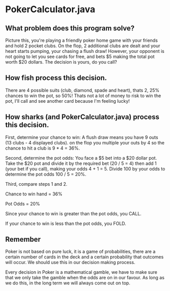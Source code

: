 # PokerCalculator.java
## What problem does this program solve?

Picture this, you're playing a friendly poker home game with your friends and hold 2 pocket clubs. On the flop, 2 additional clubs are dealt and your heart starts pumping, your chasing a flush draw! However, your opponent is not going to let you see cards for free, and bets $5 making the total pot worth $20 dollars. The decision is yours, do you call?

## How fish process this decision. 
There are 4 possible suits (club, diamond, spade and heart), thats 2, 25% chances to win the pot, so 50%! Thats not a lot of money to risk to win the pot, I'll call and see another card because I'm feeling lucky!

## How sharks (and PokerCalculator.java) process this decision. 
First, determine your chance to win: A flush draw means you have 9 outs (13 clubs - 4 displayed clubs). on the flop you multiple your outs by 4 so the chance to hit a club is 9 * 4 = 36%.

Second, determine the pot odds: You face a $5 bet into a $20 dollar pot. Take the $20 pot and divide it by the required bet (20 / 5 = 4) then add 1 (your bet if you call), making your odds 4 + 1 = 5. Divide 100 by your odds to determine the pot odds 100 / 5 = 20%.

Third, compare steps 1 and 2.

Chance to win hand = 36%

Pot Odds = 20%

Since your chance to win is greater than the pot odds, you CALL.

If your chance to win is less than the pot odds, you FOLD.

## Remember
Poker is not based on pure luck, it is a game of probabilities, there are a certain number of cards in the deck and a certain probability that outcomes will occur. We should use this in our decision making process.

Every decision in Poker is a mathematical gamble, we have to make sure that we only take the gamble when the odds are on in our favour. As long as we do this, in the long term we will always come out on top.
